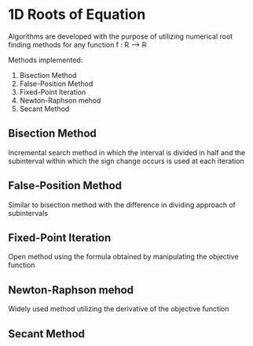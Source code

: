 # 1D Roots of Equation

Algorithms are developed with the purpose of utilizing numerical root finding methods for any function f : R ⟶ R

Methods implemented:

1. Bisection Method
2. False-Position Method
3. Fixed-Point Iteration
4. Newton-Raphson mehod
5. Secant Method

## Bisection Method

Incremental search method in which the interval is divided in half and the subinterval within which the sign change occurs is used at each iteration

## False-Position Method

Similar to bisection method with the difference in dividing approach of subintervals

## Fixed-Point Iteration

Open method using the formula obtained by manipulating the objective function

## Newton-Raphson mehod

Widely used method utilizing the derivative of the objective function

## Secant Method
